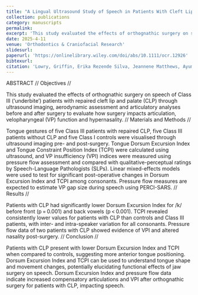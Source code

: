 ```yaml
---
title: "A Lingual Ultrasound Study of Speech in Patients With Cleft Lip and Palate Following Orthognathic Surgery"
collection: publications
category: manuscripts
permalink: 
excerpt: 'This study evaluated the effects of orthognathic surgery on speech of Class III (‘underbite’) patients with repaired cleft lip and palate (CLP) through ultrasound imaging, aerodynamic assessment and articulatory analyses before and after surgery to evaluate how surgery impacts articulation, velopharyngeal (VP) function and hypernasality.'
date: 2025-4-11
venue: 'Orthodontics & Craniofacial Research'
slidesurl: 
paperurl: 'https://onlinelibrary.wiley.com/doi/abs/10.1111/ocr.12926'
bibtexurl: 
citation: 'Lowry, Griffin, Erika Rezende Silva, Jeannene Matthews, Ayumi Shoji, Timothy Turvey, George Blakey, David Zajac, Jeff Mielke, and Laura Anne Jacox. (2025). &quot;A Lingual Ultrasound Study of Speech in Patients With Cleft Lip and Palate Following Orthognathic Surgery.&quot; <i>Orthodontics & Craniofacial Research</i>. 1(1).'
---
```


ABSTRACT //
Objectives //

This study evaluated the effects of orthognathic surgery on speech of Class III (‘underbite’) patients with repaired cleft lip and palate (CLP) through ultrasound imaging, aerodynamic assessment and articulatory analyses before and after surgery to evaluate how surgery impacts articulation, velopharyngeal (VP) function and hypernasality. //
Materials and Methods //

Tongue gestures of five Class III patients with repaired CLP, five Class III patients without CLP and five Class I controls were visualised through ultrasound imaging pre- and post-surgery. Tongue Dorsum Excursion Index and Tongue Constraint Position Index (TCPI) were calculated using ultrasound, and VP insufficiency (VPI) indices were measured using pressure flow assessment and compared with qualitative-perceptual ratings by Speech-Language Pathologists (SLPs). Linear mixed-effects models were used to test for significant post-operative changes in Dorsum Excursion Index and TCPI among consonants. Pressure flow measures are expected to estimate VP gap size during speech using PERCI-SARS. //
Results //

Patients with CLP had significantly lower Dorsum Excursion Index for /k/ before front (p = 0.001) and back vowels (p < 0.001). TCPI revealed consistently lower values for patients with CLP than controls and Class III patients, with inter- and intra-speaker variation for all consonants. Pressure flow data of two patients with CLP showed evidence of VPI and altered nasality post-surgery. //
Conclusion //

Patients with CLP present with lower Dorsum Excursion Index and TCPI when compared to controls, suggesting more anterior tongue positioning. Dorsum Excursion Index and TCPI can be used to understand tongue shape and movement changes, potentially elucidating functional effects of jaw surgery on speech. Dorsum Excursion Index and pressure flow data indicate increased compensatory articulations and VPI after orthognathic surgery for patients with CLP, impacting speech. 
